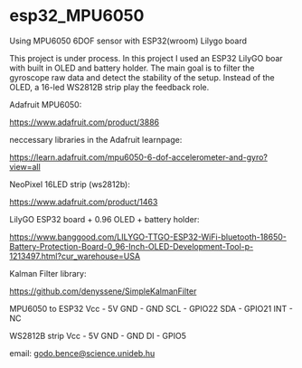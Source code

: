 # esp32_MPU6050
Using MPU6050 6DOF sensor with ESP32(wroom) Lilygo board

  This project is under process.
  In this project I used an ESP32 LilyGO boar with built in OLED and battery holder.
  The main goal is to filter the gyroscope raw data and detect the stability of the setup. Instead of the OLED,
  a 16-led WS2812B strip play the feedback role.
  
  Adafruit MPU6050:
  
  https://www.adafruit.com/product/3886
  
  neccessary libraries in the Adafruit learnpage:
  
  https://learn.adafruit.com/mpu6050-6-dof-accelerometer-and-gyro?view=all
  
  NeoPixel 16LED strip (ws2812b):
  
  https://www.adafruit.com/product/1463
  
  LilyGO ESP32 board + 0.96 OLED + battery holder:
  
  https://www.banggood.com/LILYGO-TTGO-ESP32-WiFi-bluetooth-18650-Battery-Protection-Board-0_96-Inch-OLED-Development-Tool-p-1213497.html?cur_warehouse=USA
  
  Kalman Filter library:

  https://github.com/denyssene/SimpleKalmanFilter
  
  
  
  MPU6050 to ESP32
  Vcc     - 5V
  GND     - GND
  SCL     - GPIO22
  SDA     - GPIO21
  INT     - NC
  
  WS2812B strip
  Vcc     - 5V
  GND     - GND
  DI      - GPIO5
  
 email: godo.bence@science.unideb.hu
